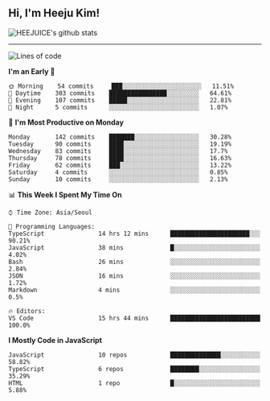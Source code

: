 ## Hi, I'm Heeju Kim!

![HEEJUICE's github stats](https://github-readme-stats.vercel.app/api?username=HEEJUICE&show_icons=true)

---
<!--START_SECTION:waka-->
![Lines of code](https://img.shields.io/badge/From%20Hello%20World%20I%27ve%20Written-11.6%20million%20lines%20of%20code-blue)

**I'm an Early 🐤** 

```text
🌞 Morning    54 commits     ███░░░░░░░░░░░░░░░░░░░░░░   11.51% 
🌆 Daytime    303 commits    ████████████████░░░░░░░░░   64.61% 
🌃 Evening    107 commits    █████░░░░░░░░░░░░░░░░░░░░   22.81% 
🌙 Night      5 commits      ░░░░░░░░░░░░░░░░░░░░░░░░░   1.07%

```
📅 **I'm Most Productive on Monday** 

```text
Monday       142 commits    ███████░░░░░░░░░░░░░░░░░░   30.28% 
Tuesday      90 commits     ████░░░░░░░░░░░░░░░░░░░░░   19.19% 
Wednesday    83 commits     ████░░░░░░░░░░░░░░░░░░░░░   17.7% 
Thursday     78 commits     ████░░░░░░░░░░░░░░░░░░░░░   16.63% 
Friday       62 commits     ███░░░░░░░░░░░░░░░░░░░░░░   13.22% 
Saturday     4 commits      ░░░░░░░░░░░░░░░░░░░░░░░░░   0.85% 
Sunday       10 commits     ░░░░░░░░░░░░░░░░░░░░░░░░░   2.13%

```


📊 **This Week I Spent My Time On** 

```text
⌚︎ Time Zone: Asia/Seoul

💬 Programming Languages: 
TypeScript               14 hrs 12 mins      ██████████████████████░░░   90.21% 
JavaScript               38 mins             █░░░░░░░░░░░░░░░░░░░░░░░░   4.02% 
Bash                     26 mins             ░░░░░░░░░░░░░░░░░░░░░░░░░   2.84% 
JSON                     16 mins             ░░░░░░░░░░░░░░░░░░░░░░░░░   1.72% 
Markdown                 4 mins              ░░░░░░░░░░░░░░░░░░░░░░░░░   0.5%

🔥 Editors: 
VS Code                  15 hrs 44 mins      █████████████████████████   100.0%

```

**I Mostly Code in JavaScript** 

```text
JavaScript               10 repos            ██████████████░░░░░░░░░░░   58.82% 
TypeScript               6 repos             ████████░░░░░░░░░░░░░░░░░   35.29% 
HTML                     1 repo              █░░░░░░░░░░░░░░░░░░░░░░░░   5.88%

```



<!--END_SECTION:waka-->
